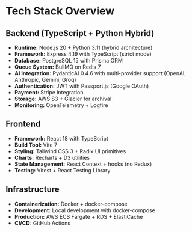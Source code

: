 # Tech Stack Overview

## Backend (TypeScript + Python Hybrid)
- **Runtime:** Node.js 20 + Python 3.11 (hybrid architecture)
- **Framework:** Express 4.19 with TypeScript (strict mode)
- **Database:** PostgreSQL 15 with Prisma ORM
- **Queue System:** BullMQ on Redis 7
- **AI Integration:** PydanticAI 0.4.6 with multi-provider support (OpenAI, Anthropic, Gemini, Groq)
- **Authentication:** JWT with Passport.js (Google OAuth)
- **Payment:** Stripe integration
- **Storage:** AWS S3 + Glacier for archival
- **Monitoring:** OpenTelemetry + Logfire

## Frontend
- **Framework:** React 18 with TypeScript
- **Build Tool:** Vite 7
- **Styling:** Tailwind CSS 3 + Radix UI primitives
- **Charts:** Recharts + D3 utilities
- **State Management:** React Context + hooks (no Redux)
- **Testing:** Vitest + React Testing Library

## Infrastructure
- **Containerization:** Docker + docker-compose
- **Development:** Local development with docker-compose
- **Production:** AWS ECS Fargate + RDS + ElastiCache
- **CI/CD:** GitHub Actions